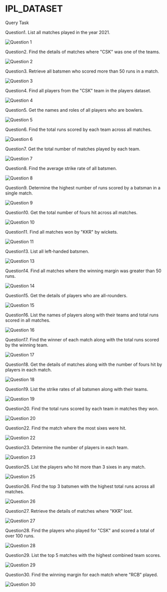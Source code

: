 # IPL_DATASET

















Query Task

 Question1. List all matches played in the year 2021.
 
![Question 1](https://github.com/user-attachments/assets/595700f8-0f7d-45ce-b76a-57b6271329a6)

Question2. Find the details of matches where "CSK" was one of the teams.

![Question 2](https://github.com/user-attachments/assets/06d3da7f-981e-4c52-8bb0-a363e22fd145)


Question3. Retrieve all batsmen who scored more than 50 runs in a match.

![Question 3](https://github.com/user-attachments/assets/511238b3-3dc6-4db4-b418-32b94fe2bb52)

Question4. Find all players from the "CSK" team in the players dataset.

![Question 4](https://github.com/user-attachments/assets/171a8598-9b73-438d-b9a2-93abbe5f4706)

Question5. Get the names and roles of all players who are bowlers.

![Question 5](https://github.com/user-attachments/assets/d0d55f53-7753-48bc-b02a-4d08c9850d8a)

Question6. Find the total runs scored by each team across all matches.

![Question 6](https://github.com/user-attachments/assets/ac3283fb-a079-476b-96e2-c6866b7d9d87)

Question7. Get the total number of matches played by each team.

![Question 7](https://github.com/user-attachments/assets/1789cf96-163e-4b71-8650-d4808e82cb11)

Question8. Find the average strike rate of all batsmen.

![Question 8](https://github.com/user-attachments/assets/92e574af-6fe5-4b1f-b22c-d31b5b9052ac)

Question9. Determine the highest number of runs scored by a batsman in a single match.

![Question 9](https://github.com/user-attachments/assets/c90ccf47-6cd2-4dc2-b15e-63a6e28c0ce0)

Question10. Get the total number of fours hit across all matches.

![Question 10](https://github.com/user-attachments/assets/3ae88087-e195-4470-8f25-b793dbae1a4a)

Question11. Find all matches won by "KKR" by wickets.

![Question 11](https://github.com/user-attachments/assets/1e8704a8-0da3-42d3-9fea-d1b8b2518202)


Question13. List all left-handed batsmen.

![Question 13](https://github.com/user-attachments/assets/3124afca-d0de-4378-9923-82c2d6cd177b)

Question14. Find all matches where the winning margin was greater than 50 runs.

![Question 14](https://github.com/user-attachments/assets/a292c46c-a46f-4285-b963-5a8e61dc1b55)

Question15. Get the details of players who are all-rounders.

![Question 15](https://github.com/user-attachments/assets/ec625924-d3e6-4787-90e8-bc409692f0bd)


Question16. List the names of players along with their teams and total runs scored in all matches.

![Question 16](https://github.com/user-attachments/assets/b81cb145-8ec5-4086-82e8-ef0a96588ba2)


Question17. Find the winner of each match along with the total runs scored by the winning team.

![Question 17](https://github.com/user-attachments/assets/3d1d328a-9e25-4e7e-8d4f-68b48f67fe09)

Question18. Get the details of matches along with the number of fours hit by players in each match.

![Question 18](https://github.com/user-attachments/assets/34178216-89c1-47f8-a792-460623bc8967)

Question19. List the strike rates of all batsmen along with their teams.

![Question 19](https://github.com/user-attachments/assets/136727dc-6369-48b8-abc5-4272996e3d51)

Question20. Find the total runs scored by each team in matches they won.

![Question 20](https://github.com/user-attachments/assets/6f062777-59a3-4b6e-b3db-9f5b679c12d9)


Question22. Find the match where the most sixes were hit.

![Question 22](https://github.com/user-attachments/assets/a02dd445-0967-474b-9c1d-62c3c614747e)


Question23. Determine the number of players in each team.

![Question 23](https://github.com/user-attachments/assets/f07f9479-f84f-4923-9a94-9af477d7d3e4)


Question25. List the players who hit more than 3 sixes in any match.

![Question 25](https://github.com/user-attachments/assets/1790629f-276a-4a47-a0cc-aa5a340f0aef)


Question26. Find the top 3 batsmen with the highest total runs across all matches.

![Question 26](https://github.com/user-attachments/assets/970a4f8e-b088-4b4b-8612-87d43d23ff89)


Question27. Retrieve the details of matches where "KKR" lost.

![Question 27](https://github.com/user-attachments/assets/cd31885c-cd0c-4e70-a2f2-4768fb8f68f0)


Question28. Find the players who played for "CSK" and scored a total of over 100 runs.

![Question 28](https://github.com/user-attachments/assets/11d041eb-196c-4ad2-b2ba-9337346d7402)


Question29. List the top 5 matches with the highest combined team scores.

![Question 29](https://github.com/user-attachments/assets/7317b2b9-5651-4dcb-84bb-22d847a8d778)


Question30. Find the winning margin for each match where "RCB" played.

![Question 30](https://github.com/user-attachments/assets/e4f7a67d-b290-4350-8715-2b09f5929fb7)
